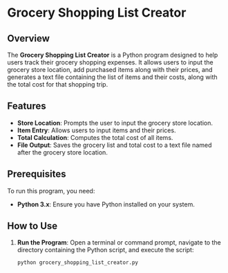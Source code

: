 # Grocery Shopping List Creator

## Overview

The **Grocery Shopping List Creator** is a Python program designed to help users track their grocery shopping expenses. It allows users to input the grocery store location, add purchased items along with their prices, and generates a text file containing the list of items and their costs, along with the total cost for that shopping trip.

## Features

- **Store Location**: Prompts the user to input the grocery store location.
- **Item Entry**: Allows users to input items and their prices.
- **Total Calculation**: Computes the total cost of all items.
- **File Output**: Saves the grocery list and total cost to a text file named after the grocery store location.

## Prerequisites

To run this program, you need:

- **Python 3.x**: Ensure you have Python installed on your system.

## How to Use

1. **Run the Program**: Open a terminal or command prompt, navigate to the directory containing the Python script, and execute the script:

   ```bash
   python grocery_shopping_list_creator.py
